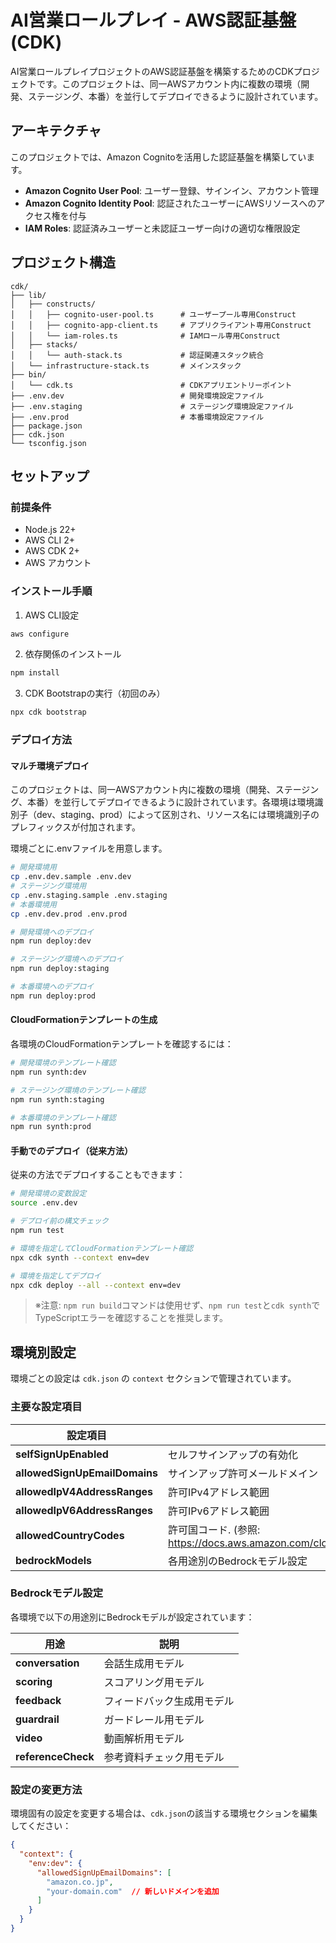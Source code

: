 # AI営業ロールプレイ - AWS認証基盤 (CDK)

AI営業ロールプレイプロジェクトのAWS認証基盤を構築するためのCDKプロジェクトです。このプロジェクトは、同一AWSアカウント内に複数の環境（開発、ステージング、本番）を並行してデプロイできるように設計されています。

## アーキテクチャ

このプロジェクトでは、Amazon Cognitoを活用した認証基盤を構築しています。

- **Amazon Cognito User Pool**: ユーザー登録、サインイン、アカウント管理
- **Amazon Cognito Identity Pool**: 認証されたユーザーにAWSリソースへのアクセス権を付与
- **IAM Roles**: 認証済みユーザーと未認証ユーザー向けの適切な権限設定

## プロジェクト構造

```
cdk/
├── lib/
│   ├── constructs/
│   │   ├── cognito-user-pool.ts      # ユーザープール専用Construct
│   │   ├── cognito-app-client.ts     # アプリクライアント専用Construct
│   │   └── iam-roles.ts              # IAMロール専用Construct
│   ├── stacks/
│   │   └── auth-stack.ts             # 認証関連スタック統合
│   └── infrastructure-stack.ts       # メインスタック
├── bin/
│   └── cdk.ts                        # CDKアプリエントリーポイント
├── .env.dev                          # 開発環境設定ファイル
├── .env.staging                      # ステージング環境設定ファイル
├── .env.prod                         # 本番環境設定ファイル
├── package.json
├── cdk.json
└── tsconfig.json
```

## セットアップ

### 前提条件

- Node.js 22+
- AWS CLI 2+
- AWS CDK 2+
- AWS アカウント

### インストール手順

1. AWS CLI設定

```bash
aws configure
```

2. 依存関係のインストール

```bash
npm install
```

3. CDK Bootstrapの実行（初回のみ）

```bash
npx cdk bootstrap
```

### デプロイ方法

#### マルチ環境デプロイ

このプロジェクトは、同一AWSアカウント内に複数の環境（開発、ステージング、本番）を並行してデプロイできるように設計されています。各環境は環境識別子（dev、staging、prod）によって区別され、リソース名には環境識別子のプレフィックスが付加されます。

環境ごとに.envファイルを用意します。
```bash
# 開発環境用
cp .env.dev.sample .env.dev
# ステージング環境用
cp .env.staging.sample .env.staging
# 本番環境用
cp .env.dev.prod .env.prod
```

```bash
# 開発環境へのデプロイ
npm run deploy:dev

# ステージング環境へのデプロイ
npm run deploy:staging

# 本番環境へのデプロイ
npm run deploy:prod
```

#### CloudFormationテンプレートの生成

各環境のCloudFormationテンプレートを確認するには：

```bash
# 開発環境のテンプレート確認
npm run synth:dev

# ステージング環境のテンプレート確認
npm run synth:staging

# 本番環境のテンプレート確認
npm run synth:prod
```

#### 手動でのデプロイ（従来方法）

従来の方法でデプロイすることもできます：

```bash
# 開発環境の変数設定
source .env.dev

# デプロイ前の構文チェック
npm run test

# 環境を指定してCloudFormationテンプレート確認
npx cdk synth --context env=dev

# 環境を指定してデプロイ
npx cdk deploy --all --context env=dev
```

> ※注意: `npm run build`コマンドは使用せず、`npm run test`と`cdk synth`でTypeScriptエラーを確認することを推奨します。



## 環境別設定

環境ごとの設定は `cdk.json` の `context` セクションで管理されています。

### 主要な設定項目

| 設定項目 | 説明 |
|---------|------|
| **selfSignUpEnabled** | セルフサインアップの有効化 |
| **allowedSignUpEmailDomains** | サインアップ許可メールドメイン |
| **allowedIpV4AddressRanges** | 許可IPv4アドレス範囲 |
| **allowedIpV6AddressRanges** | 許可IPv6アドレス範囲 |
| **allowedCountryCodes** | 許可国コード. (参照: https://docs.aws.amazon.com/cloudfront/latest/APIReference/API_GeoRestriction.html) |
| **bedrockModels** | 各用途別のBedrockモデル設定 |

### Bedrockモデル設定

各環境で以下の用途別にBedrockモデルが設定されています：

| 用途 | 説明 |
|------|------|
| **conversation** | 会話生成用モデル |
| **scoring** | スコアリング用モデル |
| **feedback** | フィードバック生成用モデル |
| **guardrail** | ガードレール用モデル |
| **video** | 動画解析用モデル |
| **referenceCheck** | 参考資料チェック用モデル |

### 設定の変更方法

環境固有の設定を変更する場合は、`cdk.json`の該当する環境セクションを編集してください：

```json
{
  "context": {
    "env:dev": {
      "allowedSignUpEmailDomains": [
        "amazon.co.jp",
        "your-domain.com"  // 新しいドメインを追加
      ]
    }
  }
}
```
